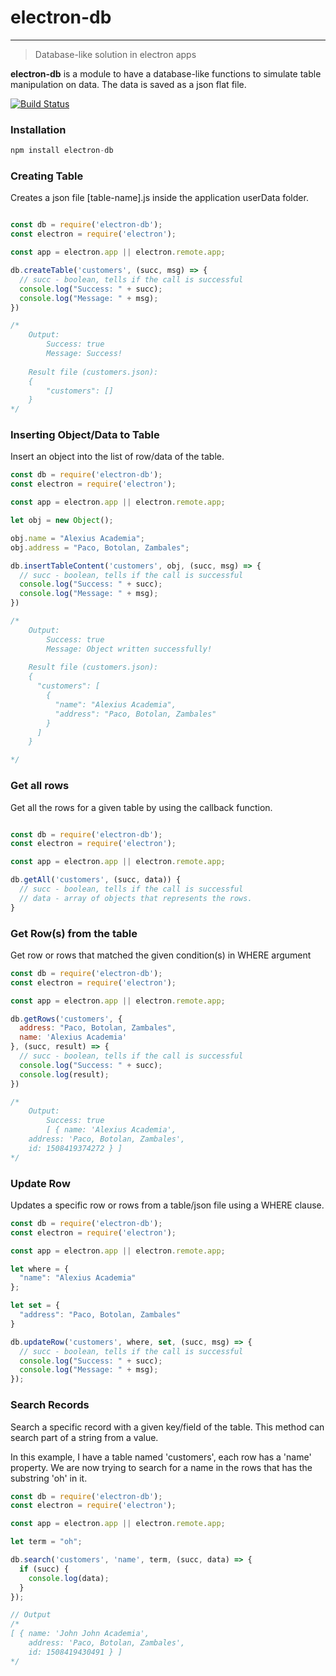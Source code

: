 # electron-db
---

> Database-like solution in electron apps

**electron-db** is a module to have a database-like functions to simulate table manipulation on data. The data is saved as a json flat file.

[![Build Status](https://travis-ci.org/alexiusacademia/electron-db.svg?branch=master)](https://travis-ci.org/alexiusacademia/electron-db)

### **Installation**


```javascript
npm install electron-db
```

### **Creating Table**
Creates a json file [table-name].js inside the application userData folder.

```javascript

const db = require('electron-db');
const electron = require('electron');

const app = electron.app || electron.remote.app;

db.createTable('customers', (succ, msg) => {
  // succ - boolean, tells if the call is successful
  console.log("Success: " + succ);
  console.log("Message: " + msg);
})

/*
	Output:
    	Success: true
        Message: Success!
        
	Result file (customers.json):
    {
    	"customers": []
    }
*/
```
### **Inserting Object/Data to Table**
Insert an object into the list of row/data of the table.

```javascript
const db = require('electron-db');
const electron = require('electron');

const app = electron.app || electron.remote.app;

let obj = new Object();

obj.name = "Alexius Academia";
obj.address = "Paco, Botolan, Zambales";

db.insertTableContent('customers', obj, (succ, msg) => {
  // succ - boolean, tells if the call is successful
  console.log("Success: " + succ);
  console.log("Message: " + msg);
})

/*
	Output:
    	Success: true
        Message: Object written successfully!
       
    Result file (customers.json):
    {
      "customers": [
        {
          "name": "Alexius Academia",
          "address": "Paco, Botolan, Zambales"
        }
      ]
    }

*/
```
### **Get all rows**
Get all the rows for a given table by using the callback function.
```javascript

const db = require('electron-db');
const electron = require('electron');

const app = electron.app || electron.remote.app;

db.getAll('customers', (succ, data)) {
  // succ - boolean, tells if the call is successful
  // data - array of objects that represents the rows.
}
```
### **Get Row(s) from the table**
Get row or rows that matched the given condition(s) in WHERE argument

```javascript
const db = require('electron-db');
const electron = require('electron');

const app = electron.app || electron.remote.app;

db.getRows('customers', {
  address: "Paco, Botolan, Zambales",
  name: 'Alexius Academia'
}, (succ, result) => {
  // succ - boolean, tells if the call is successful
  console.log("Success: " + succ);
  console.log(result);
})

/*
	Output:
    	Success: true
        [ { name: 'Alexius Academia',
    address: 'Paco, Botolan, Zambales',
    id: 1508419374272 } ]
*/
```

### **Update Row**
Updates a specific row or rows from a table/json file using a WHERE clause.

```javascript
const db = require('electron-db');
const electron = require('electron');

const app = electron.app || electron.remote.app;

let where = {
  "name": "Alexius Academia"
};

let set = {
  "address": "Paco, Botolan, Zambales"
}

db.updateRow('customers', where, set, (succ, msg) => {
  // succ - boolean, tells if the call is successful
  console.log("Success: " + succ);
  console.log("Message: " + msg);
});
```

### **Search Records**
Search a specific record with a given key/field of the table. This method can search part of a string from a value.

In this example, I have a table named 'customers', each row has a 'name' property. We are now trying to search for a name in the rows that has the substring 'oh' in it.

```javascript
const db = require('electron-db');
const electron = require('electron');

const app = electron.app || electron.remote.app;

let term = "oh";

db.search('customers', 'name', term, (succ, data) => {
  if (succ) {
    console.log(data);
  }
});

// Output
/*
[ { name: 'John John Academia',
    address: 'Paco, Botolan, Zambales',
    id: 1508419430491 } ]
*/
```